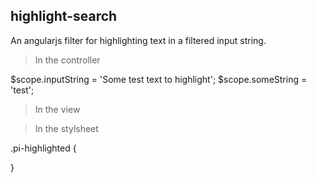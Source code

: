 ## highlight-search
An angularjs filter for highlighting text in a filtered input string.

> In the controller

$scope.inputString = 'Some test text to highlight';
$scope.someString = 'test';

> In the view

 <span ng-bind-html="inputString | highlight: someString"></span>
 
 > In the stylsheet
 
 .pi-highlighted {
  
}
 


